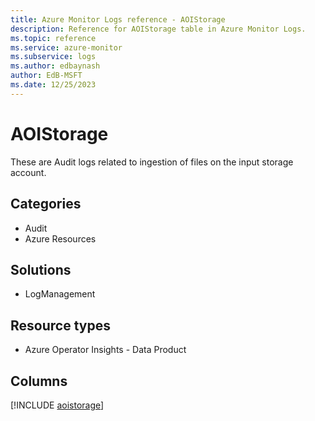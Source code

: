 ```yaml
---
title: Azure Monitor Logs reference - AOIStorage
description: Reference for AOIStorage table in Azure Monitor Logs.
ms.topic: reference
ms.service: azure-monitor
ms.subservice: logs
ms.author: edbaynash
author: EdB-MSFT
ms.date: 12/25/2023
---
```


# AOIStorage

These are Audit logs related to ingestion of files on the input storage account.

## Categories

- Audit
- Azure Resources
## Solutions

- LogManagement
## Resource types

- Azure Operator Insights - Data Product

            


## Columns
  
[!INCLUDE [aoistorage](../includes/aoistorage-include.md)]
